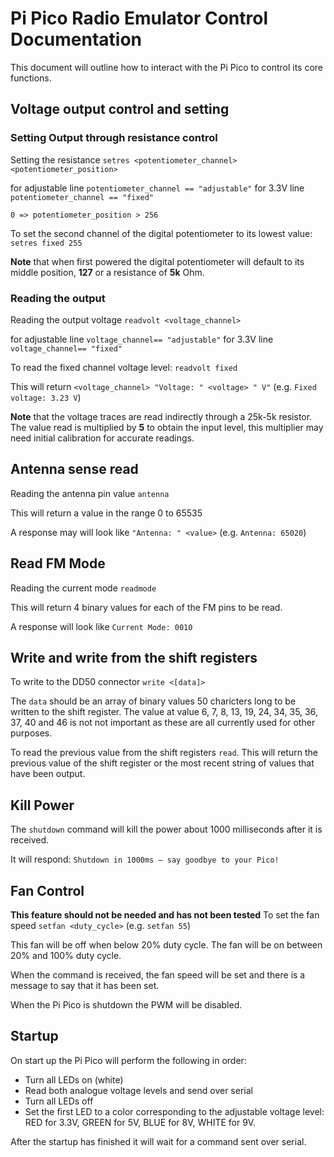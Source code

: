 # Pi Pico Radio Emulator Control Documentation

This document will outline how to interact with the Pi Pico to control its core functions.

## Voltage output control and setting
### Setting Output through resistance control
Setting the resistance
``setres <potentiometer_channel> <potentiometer_position>``

for adjustable line ``potentiometer_channel == "adjustable"``
for 3.3V line ``potentiometer_channel == "fixed"``

 ``0 => potentiometer_position > 256``

To set the second channel of the digital potentiometer to its lowest value:
``setres fixed 255``

**Note** that when first powered the digital potentiometer will default to its middle position, **127** or a resistance of **5k** Ohm.

### Reading the output
Reading the output voltage
``readvolt <voltage_channel>``

for adjustable line ``voltage_channel== "adjustable"``
for 3.3V line ``voltage_channel== "fixed"``

To read the fixed channel voltage level: ``readvolt fixed``

This will return ``<voltage_channel> "Voltage: " <voltage> " V"`` (e.g. ``Fixed voltage: 3.23 V``)

**Note** that the voltage traces are read indirectly through a 25k-5k resistor. The value read is multiplied by **5** to obtain the input level, this multiplier may need initial calibration for accurate readings.

## Antenna sense read
 Reading the antenna pin value
 ``antenna``

This will return a value in the range 0 to 65535

A response may will look like ``"Antenna: " <value>`` (e.g. ``Antenna: 65020``)

## Read FM Mode

Reading the current mode
``readmode``

This will return 4 binary values for each of the FM pins to be read.

A response will look like ``Current Mode: 0010``

## Write and write from the shift registers
To write to the DD50 connector ``write <[data]>``

The ``data`` should be an array of binary values 50 charicters long to be written to the shift register.
The value at value 6, 7, 8, 13, 19, 24, 34, 35, 36, 37, 40 and 46 is not not important as these are all currently used for other purposes.

To read the previous value from the shift registers ``read``.
This will return the previous value of the shift register or the most recent string of values that have been output.

## Kill Power
The ``shutdown`` command will kill the power about 1000 milliseconds after it is received.

It will respond: ``Shutdown in 1000ms – say goodbye to your Pico!``

## Fan Control
**This feature should not be needed and has not been tested**
To set the fan speed ``setfan <duty_cycle>`` (e.g. ``setfan 55``)

This fan will be off when below 20% duty cycle. The fan will be on between 20% and 100% duty cycle.

When the command is received, the fan speed will be set and there is a message to say that it has been set.

When the Pi Pico is shutdown the PWM will be disabled.

## Startup
On start up the Pi Pico will perform the following in order:

- Turn all LEDs on (white)
- Read both analogue voltage levels and send over serial
- Turn all LEDs off
- Set the first LED to a color corresponding to the adjustable voltage level:
         RED for 3.3V, GREEN for 5V, BLUE for 8V, WHITE for 9V.

After the startup has finished it will wait for a command sent over serial.




